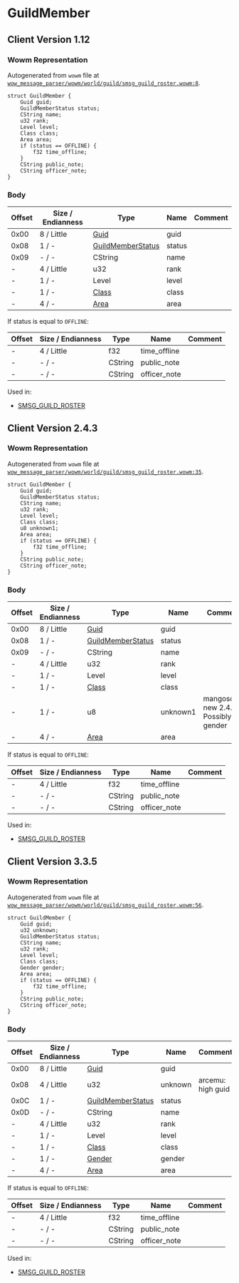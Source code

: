 # GuildMember

## Client Version 1.12

### Wowm Representation

Autogenerated from `wowm` file at [`wow_message_parser/wowm/world/guild/smsg_guild_roster.wowm:8`](https://github.com/gtker/wow_messages/tree/main/wow_message_parser/wowm/world/guild/smsg_guild_roster.wowm#L8).
```rust,ignore
struct GuildMember {
    Guid guid;
    GuildMemberStatus status;
    CString name;
    u32 rank;
    Level level;
    Class class;
    Area area;
    if (status == OFFLINE) {
        f32 time_offline;
    }
    CString public_note;
    CString officer_note;
}
```
### Body

| Offset | Size / Endianness | Type | Name | Comment |
| ------ | ----------------- | ---- | ---- | ------- |
| 0x00 | 8 / Little | [Guid](../types/packed-guid.md) | guid |  |
| 0x08 | 1 / - | [GuildMemberStatus](guildmemberstatus.md) | status |  |
| 0x09 | - / - | CString | name |  |
| - | 4 / Little | u32 | rank |  |
| - | 1 / - | Level | level |  |
| - | 1 / - | [Class](class.md) | class |  |
| - | 4 / - | [Area](area.md) | area |  |

If status is equal to `OFFLINE`:

| Offset | Size / Endianness | Type | Name | Comment |
| ------ | ----------------- | ---- | ---- | ------- |
| - | 4 / Little | f32 | time_offline |  |
| - | - / - | CString | public_note |  |
| - | - / - | CString | officer_note |  |


Used in:
* [SMSG_GUILD_ROSTER](smsg_guild_roster.md)

## Client Version 2.4.3

### Wowm Representation

Autogenerated from `wowm` file at [`wow_message_parser/wowm/world/guild/smsg_guild_roster.wowm:35`](https://github.com/gtker/wow_messages/tree/main/wow_message_parser/wowm/world/guild/smsg_guild_roster.wowm#L35).
```rust,ignore
struct GuildMember {
    Guid guid;
    GuildMemberStatus status;
    CString name;
    u32 rank;
    Level level;
    Class class;
    u8 unknown1;
    Area area;
    if (status == OFFLINE) {
        f32 time_offline;
    }
    CString public_note;
    CString officer_note;
}
```
### Body

| Offset | Size / Endianness | Type | Name | Comment |
| ------ | ----------------- | ---- | ---- | ------- |
| 0x00 | 8 / Little | [Guid](../types/packed-guid.md) | guid |  |
| 0x08 | 1 / - | [GuildMemberStatus](guildmemberstatus.md) | status |  |
| 0x09 | - / - | CString | name |  |
| - | 4 / Little | u32 | rank |  |
| - | 1 / - | Level | level |  |
| - | 1 / - | [Class](class.md) | class |  |
| - | 1 / - | u8 | unknown1 | mangosone: new 2.4.0<br/>Possibly gender |
| - | 4 / - | [Area](area.md) | area |  |

If status is equal to `OFFLINE`:

| Offset | Size / Endianness | Type | Name | Comment |
| ------ | ----------------- | ---- | ---- | ------- |
| - | 4 / Little | f32 | time_offline |  |
| - | - / - | CString | public_note |  |
| - | - / - | CString | officer_note |  |


Used in:
* [SMSG_GUILD_ROSTER](smsg_guild_roster.md)

## Client Version 3.3.5

### Wowm Representation

Autogenerated from `wowm` file at [`wow_message_parser/wowm/world/guild/smsg_guild_roster.wowm:56`](https://github.com/gtker/wow_messages/tree/main/wow_message_parser/wowm/world/guild/smsg_guild_roster.wowm#L56).
```rust,ignore
struct GuildMember {
    Guid guid;
    u32 unknown;
    GuildMemberStatus status;
    CString name;
    u32 rank;
    Level level;
    Class class;
    Gender gender;
    Area area;
    if (status == OFFLINE) {
        f32 time_offline;
    }
    CString public_note;
    CString officer_note;
}
```
### Body

| Offset | Size / Endianness | Type | Name | Comment |
| ------ | ----------------- | ---- | ---- | ------- |
| 0x00 | 8 / Little | [Guid](../types/packed-guid.md) | guid |  |
| 0x08 | 4 / Little | u32 | unknown | arcemu: high guid |
| 0x0C | 1 / - | [GuildMemberStatus](guildmemberstatus.md) | status |  |
| 0x0D | - / - | CString | name |  |
| - | 4 / Little | u32 | rank |  |
| - | 1 / - | Level | level |  |
| - | 1 / - | [Class](class.md) | class |  |
| - | 1 / - | [Gender](gender.md) | gender |  |
| - | 4 / - | [Area](area.md) | area |  |

If status is equal to `OFFLINE`:

| Offset | Size / Endianness | Type | Name | Comment |
| ------ | ----------------- | ---- | ---- | ------- |
| - | 4 / Little | f32 | time_offline |  |
| - | - / - | CString | public_note |  |
| - | - / - | CString | officer_note |  |


Used in:
* [SMSG_GUILD_ROSTER](smsg_guild_roster.md)

